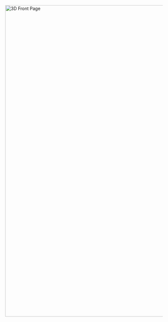 <img width="1919" height="992" alt="3D Front Page " src="https://github.com/user-attachments/assets/84784278-ac3a-4e73-9c68-c2c5e1710b1c" />

